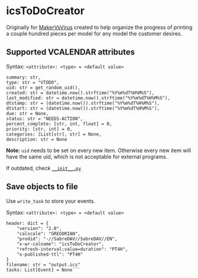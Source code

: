 # icsToDoCreator
Originally for [MakerVsVirus](https://makervsvirus.de) created to help organize the progress of printing a couple hundred pieces per model for any model the customer desires.

## Supported VCALENDAR attributes
Syntax: ```<attribute>: <type> = <default value>```
```
summary: str,
type: str = "VTODO",
uid: str = get_random_uid(),
created: str = datetime.now().strftime("%Y%m%dT%H%M%S"),
last_modified: str = datetime.now().strftime("%Y%m%dT%H%M%S"),
dtstamp: str = (datetime.now()).strftime("%Y%m%dT%H%M%S"),
dtstart: str = (datetime.now()).strftime("%Y%m%dT%H%M%S"),
due: str = None,
status: str = "NEEDS-ACTION",
percent_complete: [str, int, float] = 0,
priority: [str, int] = 0,
categories: [List[str], str] = None,
description: str = None
```
__Note:__ ``uid`` needs to be set on every new item. Otherwise every new item will have the same uid, which is not acceptable for external programs.

If outdated, check [``__init__.py``](ics_creator/__init__.py)

## Save objects to file
Use ``write_task`` to store your events.

Syntax: ```<attribute>: <type> = <default value>```

```
header: dict = {
    "version": "2.0",
    "calscale": "GREGORIAN",
    "prodid": "-//SabreDAV//SabreDAV//EN",
    "x-wr-calname": "icsToDoCreator",
    "refresh-interval;value=duration": "PT4H",
    "x-published-ttl": "PT4H"
}
filename: str = "output.ics"
tasks: List[Event] = None```
